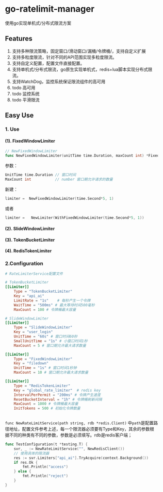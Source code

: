 # go-ratelimit-manager
使用go实现单机式/分布式限流方案
## Features 

1. 支持多种限流策略，固定窗口/滑动窗口/漏桶/令牌桶/，支持自定义扩展
2. 支持多粒度限流，针对不同的API范围实现多粒度限流。
3. 支持自定义配置，配置文件直接配置。
4. 支持单机式/分布式限流，go原生实现单机式，redis+lua脚本实现分布式限流。
5. 支持WatchDog，监控系统保证限流组件的高可用
6. todo 高可用
7. todo 监控系统
8. todo 平滑限流


## Easy Use 
### 1. Use

#### (1). FixedWindowLimiter
``` go
// NewFixedWindowLimiter
func NewFixedWindowLimiter(unitTime time.Duration, maxCount int) *FixedWindowLimiter
```
参数：
``` go
UnitTime time.Duration // 窗口时间
MaxCount int           // number 窗口期允许请求的数量
```
新建：
``` go
limiter =  NewFixedWindowLimiter(time.Second*5, 1)

```
或者
``` go
limiter =   NewLimiter(WithFixedWindowLimiter(time.Second*5, 1))
```
#### (2). SlideWindowLimiter
#### (3). TokenBucketLimiter
#### (4). RedisTokenLimiter
### 2.Configuration
``` toml  
# RateLimiterService配置文件

# TokenBucketLimiter
[[Limiter]]
    Type = "TokenBucketLimiter"
    Key = "api_ai"
    LimitRate = "1s"    # 每秒产生一个令牌
    WaitTime = "500ms" # 最大等待时间500毫秒
    MaxCount = 100 # 令牌桶最大容量

# SlideWindowLimiter
[[Limiter]]
    Type = "SlideWindowLimiter"
    Key = "user_login"
    UnitTime = "60s" # 窗口时间60秒
    SmallUnitTime = "1s" # 小窗口时间1秒
    MaxCount = 5 # 窗口期允许最大请求数量

[[Limiter]]
    Type = "FixedWindowLimiter"
    Key = "filedown"
    UnitTime = "1s" # 窗口时间1秒钟
    MaxCount = 10 # 窗口期允许最大请求数量

[[Limiter]]
    Type = "RedisTokenLimiter"
    Key = "global_rate_limiter"  # redis key
    IntervalPerPermit = "200ms" # 令牌产生速度
    ResetBucketInterval = "1h" # 令牌桶刷新间隔
    MaxCount = 1000 # 令牌桶最大容量
    InitTokens = 500 # 初始化令牌数量
 
```
`func NewRateLimitService(path string, rdb *redis.Client)` 中`path`是配置路径地址，配置文件参考上述，每一个限流器必须要有Type和Key，其余的参数根据不同的种类有不同的参数，参数是必须填写。rdb是redis客户端； 

``` go
func TestConfiguration(t *testing.T) {
	svr, _ := NewRateLimitService("", NewRedisClient())
	// 使用具体的限流器
	res := svr.Limiters["api_ai"].TryAcquire(context.Background())
	if res.Ok {
		fmt.Println("access")
	} else {
		fmt.Println("reject")
	}
}
```